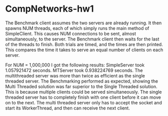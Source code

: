 CompNetworks-hw1
================

The Benchmark client assumes the two servers are already running. It then spawns NUM threads, each of which simply runs the main method of SimpleClient. This causes NUM connections to be sent, almost simultaneously, to the server. The Benchmark client then waits for the last of the threads to finish. Both trials are timed, and the times are
then printed. This compares the time it takes to serve an equal number of clients on each server.

For NUM = 1,000,000 I got the following results:
SimpleServer took 1.057921472 seconds.
MTServer took 0.938224769 seconds.
The multithreaded server was more than twice as efficient as the single threaded server. The Benchmarking performed
as expected, showing the Multi Threaded solution was far superior to the Single Threaded solution. This is because
multiple clients could be served simultaneously. The single threaded server has to completely finish with one client
before it can move on to the next. The multi threaded server only has to accept the socket and start its WorkerThread,
and then can receive the next client.
